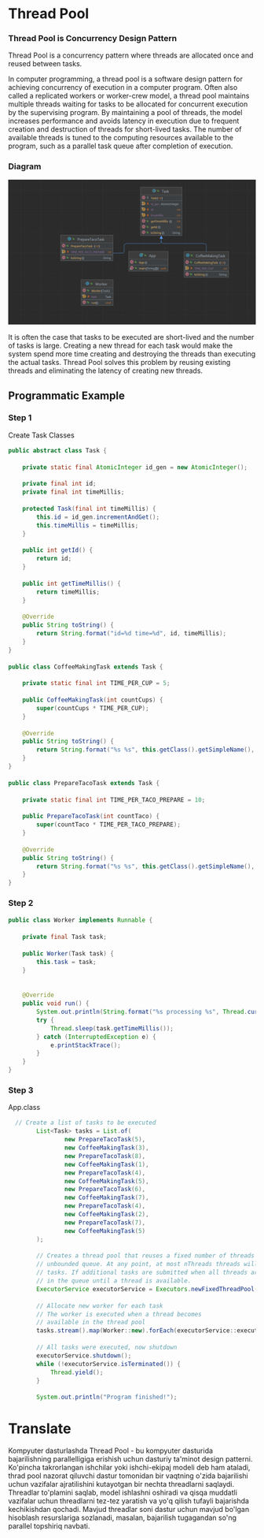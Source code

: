 # Thread Pool

### Thread Pool is Concurrency Design Pattern

Thread Pool is a concurrency pattern where threads are allocated once and reused between tasks.

In computer programming, a thread pool is a software design pattern for achieving concurrency of execution in a computer
program. Often also called a replicated workers or worker-crew model, a thread pool maintains multiple threads waiting
for tasks to be allocated for concurrent execution by the supervising program. By maintaining a pool of threads, the
model increases performance and avoids latency in execution due to frequent creation and destruction of threads for
short-lived tasks. The number of available threads is tuned to the computing resources available to the program, such as
a parallel task queue after completion of execution.

### Diagram

![img](src/main/resources/img/img.png)

It is often the case that tasks to be executed are short-lived and the number of tasks is large. Creating a new thread
for each task would make the system spend more time creating and destroying the threads than executing the actual tasks.
Thread Pool solves this problem by reusing existing threads and eliminating the latency of creating new threads.

## Programmatic Example

### Step 1

Create Task Classes

```java
public abstract class Task {

    private static final AtomicInteger id_gen = new AtomicInteger();

    private final int id;
    private final int timeMillis;

    protected Task(final int timeMillis) {
        this.id = id_gen.incrementAndGet();
        this.timeMillis = timeMillis;
    }

    public int getId() {
        return id;
    }

    public int getTimeMillis() {
        return timeMillis;
    }

    @Override
    public String toString() {
        return String.format("id=%d time=%d", id, timeMillis);
    }
}

public class CoffeeMakingTask extends Task {

    private static final int TIME_PER_CUP = 5;

    public CoffeeMakingTask(int countCups) {
        super(countCups * TIME_PER_CUP);
    }

    @Override
    public String toString() {
        return String.format("%s %s", this.getClass().getSimpleName(), super.toString());
    }
}

public class PrepareTacoTask extends Task {

    private static final int TIME_PER_TACO_PREPARE = 10;

    public PrepareTacoTask(int countTaco) {
        super(countTaco * TIME_PER_TACO_PREPARE);
    }

    @Override
    public String toString() {
        return String.format("%s %s", this.getClass().getSimpleName(), super.toString());
    }
}
```

### Step 2

```java
public class Worker implements Runnable {

    private final Task task;

    public Worker(Task task) {
        this.task = task;
    }


    @Override
    public void run() {
        System.out.println(String.format("%s processing %s", Thread.currentThread().getName(), task.toString()));
        try {
            Thread.sleep(task.getTimeMillis());
        } catch (InterruptedException e) {
            e.printStackTrace();
        }
    }
}
```

### Step 3

App.class
```java
  // Create a list of tasks to be executed
        List<Task> tasks = List.of(
                new PrepareTacoTask(5),
                new CoffeeMakingTask(3),
                new PrepareTacoTask(8),
                new CoffeeMakingTask(1),
                new PrepareTacoTask(4),
                new CoffeeMakingTask(5),
                new PrepareTacoTask(6),
                new CoffeeMakingTask(7),
                new PrepareTacoTask(4),
                new CoffeeMakingTask(2),
                new PrepareTacoTask(7),
                new CoffeeMakingTask(5)
        );

        // Creates a thread pool that reuses a fixed number of threads operating off a shared
        // unbounded queue. At any point, at most nThreads threads will be active processing
        // tasks. If additional tasks are submitted when all threads are active, they will wait
        // in the queue until a thread is available.
        ExecutorService executorService = Executors.newFixedThreadPool(3);

        // Allocate new worker for each task
        // The worker is executed when a thread becomes
        // available in the thread pool
        tasks.stream().map(Worker::new).forEach(executorService::execute);

        // All tasks were executed, now shutdown
        executorService.shutdown();
        while (!executorService.isTerminated()) {
            Thread.yield();
        }

        System.out.println("Program finished!");
```

# Translate

Kompyuter dasturlashda Thread Pool - bu kompyuter dasturida bajarilishning parallelligiga erishish uchun dasturiy
ta'minot design patterni. Ko'pincha takrorlangan ishchilar yoki ishchi-ekipaj modeli deb ham ataladi, thrad pool
nazorat qiluvchi dastur tomonidan bir vaqtning o'zida bajarilishi uchun vazifalar ajratilishini kutayotgan bir nechta
threadlarni saqlaydi. Threadlar to'plamini saqlab, model ishlashni oshiradi va qisqa muddatli vazifalar uchun
threadlarni tez-tez
yaratish va yo'q qilish tufayli bajarishda kechikishdan qochadi. Mavjud threadlar soni dastur uchun mavjud bo'lgan
hisoblash
resurslariga sozlanadi, masalan, bajarilish tugagandan so'ng parallel topshiriq navbati.

